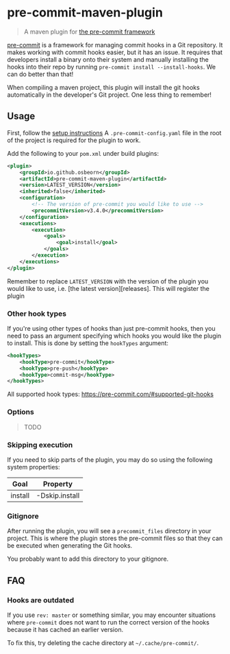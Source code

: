 # pre-commit-maven-plugin

> A maven plugin for [the pre-commit framework](https://pre-commit.com/)

[pre-commit](https://pre-commit.com/) is a framework for managing commit hooks in a
Git repository. It makes working with commit hooks easier, but it has an
issue. It requires that developers install a binary onto their system
and manually installing the hooks into their repo by running
`pre-commit install --install-hooks`. We can do better than that!

When compiling a maven project, this plugin will install the git hooks
automatically in the developer's Git project. One less thing to
remember!

## Usage

First, follow the [setup instructions](https://pre-commit.com/#2-add-a-pre-commit-configuration) A
`.pre-commit-config.yaml` file in the root of the project is required
for the plugin to work.

Add the following to your `pom.xml` under build plugins:

```xml
<plugin>
    <groupId>io.github.osbeorn</groupId>
    <artifactId>pre-commit-maven-plugin</artifactId>
    <version>LATEST_VERSION</version>
    <inherited>false</inherited>
    <configuration>
        <!-- The version of pre-commit you would like to use -->
        <precommitVersion>v3.4.0</precommitVersion>
    </configuration>
    <executions>
        <execution>
            <goals>
                <goal>install</goal>
            </goals>
        </execution>
    </executions>
</plugin>
```

Remember to replace `LATEST_VERSION` with the version of the plugin you
would like to use, i.e. [the latest version][releases]. This will
register the plugin

### Other hook types

If you're using other types of hooks than just pre-commit hooks, then you need to
pass an argument specifying which hooks you would like the plugin to install.
This is done by setting the `hookTypes` argument:

```xml
<hookTypes>
    <hookType>pre-commit</hookType>
    <hookType>pre-push</hookType>
    <hookType>commit-msg</hookType>
</hookTypes>
```

All supported hook types: https://pre-commit.com/#supported-git-hooks

### Options

> TODO

### Skipping execution

If you need to skip parts of the plugin, you may do so using the
following system properties:

| Goal     | Property                 |
|----------|--------------------------|
| install  | -Dskip.install           |

### Gitignore

After running the plugin, you will see a `precommit_files` directory in
your project. This is where the plugin stores the pre-commit files so
that they can be executed when generating the Git hooks.

You probably want to add this directory to your gitignore.

## FAQ
### Hooks are outdated

If you use `rev: master` or something similar, you may encounter situations
where `pre-commit` does not want to run the correct version of the hooks because
it has cached an earlier version.

To fix this, try deleting the cache directory at `~/.cache/pre-commit/`.
